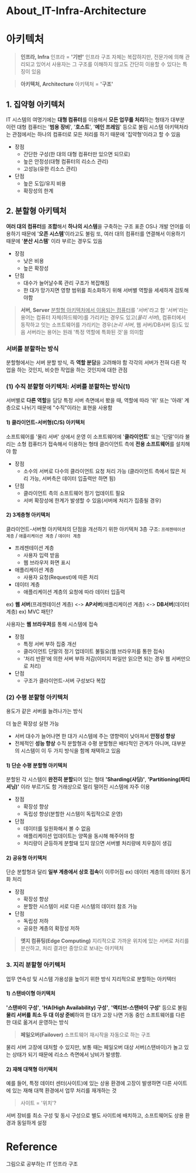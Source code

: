 # About_IT-Infra-Architecture

# 아키텍처
> **인프라, Infra**
인프라 = **'기반'**
인프라 구조 자체는 복잡하지만, 전문가에 의해 관리되고 있어서 사용자는 그 구조를 이해하지 않고도 간단히 이용할 수 있다는 특징이 있음

> **아키텍처, Architecture**
아키텍처 = **'구조'**

## 1. 집약형 아키텍처
IT 시스템의 여명기에는 **대형 컴퓨터**를 이용해서 **모든 업무를 처리**하는 형태가 대부분
이런 대형 컴퓨터는 '**범용 장비**', '**호스트**', '**메인 프레임**' 등으로 불림
시스템 아키텍처라는 관점에서는 하나의 컴퓨터로 모든 처리를 하기 때문에 '집약형'이라고 할 수 있음
* 장점
  - 간단한 구성(한 대의 대형 컴퓨터만 있으면 되므로)
  - 높은 안정성(대형 컴퓨터의 리소스 관리)
  - 고성능(유한 리소스 관리)
* 단점
  - 높은 도입/유지 비용
  - 확장성의 한계
## 2. 분할형 아키텍처
**여러 대의 컴퓨터**를 **조합**해서 **하나의 시스템**을 구축하는 구조
표준 OS나 개발 언어를 이용하기 때문에 '**오픈 시스템**'이라고도 불림
또, 여러 대의 컴퓨터를 연결해서 이용하기 때문에 '**분산 시스템**' 이라 부르는 경우도 있음
* 장점
  - 낮은 비용
  - 높은 확장성
* 단점
  - 대수가 늘어날수록 관리 구조가 복잡해짐
  - 한 대가 망가지면 영향 범위를 최소화하기 위해 서버별 역할을 세세하게 검토해야함

> **서버, Server**
<u>분할형 아키텍처에서 이용되는 컴퓨터</u>를 '서버'라고 함
'서버'라는 용어는
컴퓨터 자체(하드웨어)를 가리키는 경우도 있고(*물리 서버*),
컴퓨터에서 동작하고 잇는 소프트웨어를 가리키는 경우(*논리 서버*, 웹 서버/DB서버 등)도 있음
서버라는 용어는 원래 '특정 역할에 특화된 것'을 의미함

### 서버를 분할하는 방식
분할형에서는 서버 분할 방식, 즉 **역할 분담**을 고려해야 함
각각의 서버가 전혀 다른 작업을 하는 것인지, 비슷한 작업을 하는 것인지에 대한 관점

### (1) 수직 분햘형 아키텍처: 서버를 분할하는 방식(1)
서버별로 **다른 역할**을 담당
특정 서버 측면에서 봤을 때, 역할에 따라 '위' 또는 '아래' 계층으로 나뉘기 때문에 "수직"이라는 표현을 사용함

#### 1) 클라이언트-서버형(C/S) 아키텍처
소프트웨어를 '물리 서버' 상에서 운영
이 소프트웨어에 '**클라이언트**' 또는 '단말'이라 불리는 소형 컴퓨터가 접속해서 이용하는 형태
클라이언트 측에 **전용 소프트웨어**를 설치해야 함
* 장점
  - 소수의 서버로 다수의 클라이언트 요청 처리 가능
  (클라이언트 측에서 많은 처리 가능, 서버측은 데이터 입출력만 하면 됨)
* 단점
  - 클라이언트 측의 소프트웨어 정기 업데이트 필요
  - 서버 확장성에 한계가 발생할 수 있음(서버에 처리가 집중될 경우)

#### 2) 3계층형 아키텍처
클라이언트-서버형 아키텍처의 단점을 개선하기 위한 아키텍처
3층 구조: `프레젠테이션 계층` / `애플리케이션 계층` / `데이터 계층`
* 프레젠테이션 계층
  - 사용자 입력 받음
  - 웹 브라우저 화면 표시
* 애플리케이션 계층
  - 사용자 요청(Request)에 따른 처리
* 데이터 계층
  - 애플리케이션 계층의 요청에 따라 데이터 입출력

ex) **웹 서버**(프레젠테이션 계층) <-> **AP서버**(애플리케이션 계층) <-> **DB서버**(데이터 계층)
ex) MVC 패턴?

사용자는 **웹 브라우저**를 통해 시스템에 접속

* 장점
  - 특정 서버 부하 집중 개선
  - 클라이언트 단말의 정기 업데이트 불필요(웹 브라우저를 통한 접속)
  - '처리 반환'에 의한 서버 부하 저감(이미지 파일만 읽으면 되는 경우 웹 서버만으로 처리)
* 단점
  - 구조가 클라이언트-서버 구성보다 복잡

### (2) 수평 분햘형 아키텍처
용도가 같은 서버를 늘려나가는 방식

더 높은 확장성 실현 가능
- 서버 대수가 늘어나면 한 대가 시스템에 주는 영향력이 낮아져서 **안정성 향상**
- 전체적인 **성능 향상**
수직 분할형과 수평 분할형은 배타적인 관계가 아니며, 대부분의 시스템이 이 두 가지 방식을 함께 채택하고 있음

#### 1) 단순 수평 분할형 아키텍처
분할된 각 시스템이 **완전히 분할**되어 있는 형태
**'Sharding(샤딩)'**, **'Partitioning(파티셔닝)'** 이라 부르기도 함
거래상으로 멀리 떨어진 시스템에 자주 이용
* 장점
  - 확장성 향상
  - 독립성 향상(분할한 시스템이 독립적으로 운영)
* 단점
  - 데이터를 일원화해서 볼 수 없음
  - 애플리케이션 업데이트는 양쪽을 동시해 해주어야 함
  - 처리량이 균등하게 분할돼 있지 않으면 서버별 처리량에 치우침이 생김

#### 2) 공유형 아키텍처
단순 분할형과 달리 **일부 계층에서 상호 접속**이 이루어짐
ex) 데이터 계층의 데이터 동기화 처리
* 장점 
  - 확장성 향상
  - 분할한 시스템이 서로 다른 시스템의 데이터 참조 가능
* 단점
  - 독립성 저하
  - 공유한 계층의 확장성 저하

> **엣지 컴퓨팅(Edge Computing)**
지리적으로 가까운 위치에 있는 서버로 처리를 분산하고, 처리 결과만 중앙으로 보내는 아키텍처

### 3. 지리 분할형 아키텍처
업무 연속성 및 시스템 가용성을 높이기 위한 방식
지리적으로 분할하는 아키텍터

#### 1) 스탠바이형 아키텍처
**'스탠바이 구성'**, **'HA(High Availability) 구성'**, **'액티브-스탠바이 구성'** 등으로 불림
**물리 서버를 최소 두 대 이상 준비**하여 한 대가 고장 나면 가동 중인 소프트웨어를 다른 한 대로 옮겨서 운영하는 방식
> **페일오버(Failover)**
소프트웨어 재시작을 자동으로 하는 구조

물리 서버 고장에 대처할 수 있지만, 보통 때는 페일오버 대상 서버(스탠바이)가 놀고 있는 상태가 되기 때문에 리소스 측면에서 낭비가 발생함.

#### 2) 재해 대책형 아키텍처
예를 들어, 특정 데이터 센터(사이트)에 있는 상용 환경에 고장이 발생하면 다른 사이트에 있는 재해 대책 환경에서 업무 처리를 재개하는 것
> 사이트 = '위치'?

서버 장비를 최소 구성 및 동시 구성으로 별도 사이트에 배치하고, 소프트웨어도 상용 환경과 동일하게 설정




# Reference
그림으로 공부하는 IT 인프라 구조


